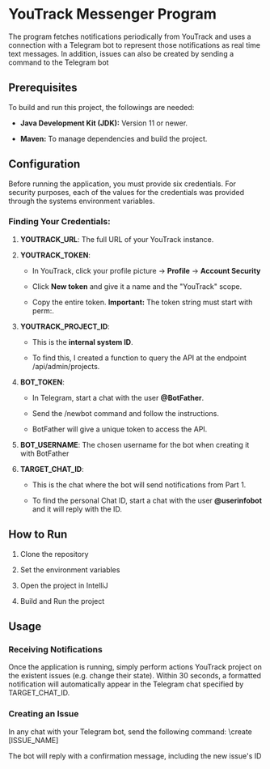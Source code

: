 YouTrack Messenger Program
=================================
The program fetches notifications periodically from YouTrack and uses a connection with a Telegram bot to represent those notifications as real time text messages. In addition, issues can also be created by sending a command to the Telegram bot
    

Prerequisites
-------------

To build and run this project, the followings are needed:

*   **Java Development Kit (JDK):** Version 11 or newer.
    
*   **Maven:** To manage dependencies and build the project.
    

Configuration
----------------

Before running the application, you must provide six credentials. For security purposes, each of the values for the credentials was provided through the systems environment variables.

### Finding Your Credentials:

1.  **YOUTRACK\_URL**: The full URL of your YouTrack instance.
    
2.  **YOUTRACK\_TOKEN**:
    
    *   In YouTrack, click your profile picture → **Profile** → **Account Security**
        
    *   Click **New token** and give it a name and the "YouTrack" scope.
        
    *   Copy the entire token. **Important:** The token string must start with perm:.
        
3.  **YOUTRACK\_PROJECT\_ID**:
    
    *   This is the **internal system ID**.
        
    *   To find this, I created a function to query the API at the endpoint /api/admin/projects.
        
4.  **BOT\_TOKEN**:
    
    *   In Telegram, start a chat with the user **@BotFather**.
        
    *   Send the /newbot command and follow the instructions.
        
    *   BotFather will give a unique token to access the API.
        
5.  **BOT\_USERNAME**: The chosen username for the bot when creating it with BotFather
    
6.  **TARGET\_CHAT\_ID**:
    
    *   This is the chat where the bot will send notifications from Part 1.
        
    *   To find the personal Chat ID, start a chat with the user **@userinfobot** and it will reply with the ID.
        

How to Run
-------------

1.  Clone the repository

2. Set the environment variables  
    
3.  Open the project in IntelliJ

4. Build and Run the project  
    

Usage
--------

### Receiving Notifications

Once the application is running, simply perform actions YouTrack project on the existent issues (e.g. change their state). Within 30 seconds, a formatted notification will automatically appear in the Telegram chat specified by TARGET\_CHAT\_ID.

### Creating an Issue

In any chat with your Telegram bot, send the following command: \create [ISSUE_NAME]

The bot will reply with a confirmation message, including the new issue's ID
